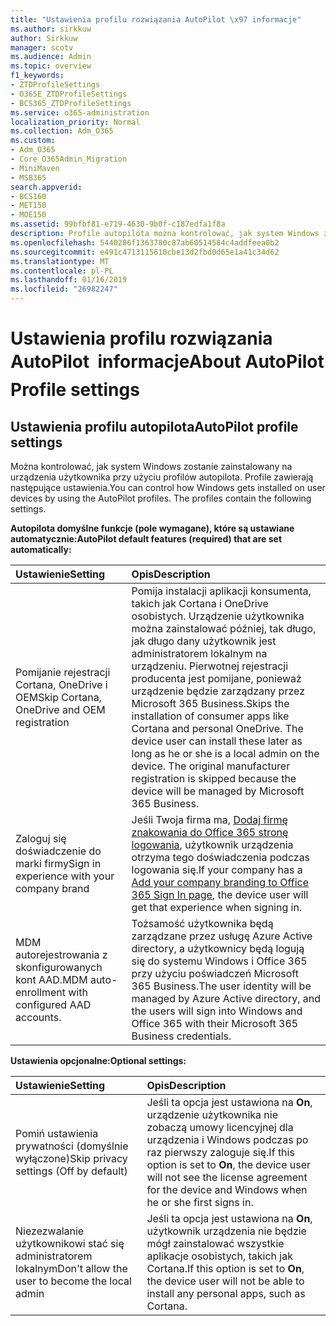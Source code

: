 ```yaml
---
title: "Ustawienia profilu rozwiązania AutoPilot \x97 informacje"
ms.author: sirkkuw
author: Sirkkuw
manager: scotv
ms.audience: Admin
ms.topic: overview
f1_keywords:
- ZTDProfileSettings
- O365E_ZTDProfileSettings
- BCS365_ZTDProfileSettings
ms.service: o365-administration
localization_priority: Normal
ms.collection: Adm_O365
ms.custom:
- Adm_O365
- Core_O365Admin_Migration
- MiniMaven
- MSB365
search.appverid:
- BCS160
- MET150
- MOE150
ms.assetid: 99bfbf81-e719-4630-9b0f-c187edfa1f8a
description: Profile autopilota można kontrolować, jak system Windows zostanie zainstalowany na urządzeniach użytkowników. Profile zawierają domyślne i ustawienia opcjonalne, takie jak pominąć instalację Cortana.
ms.openlocfilehash: 5440286f1363780c87ab60514584c4addfeea0b2
ms.sourcegitcommit: e491c4713115610cbe13d2fbd0d65e1a41c34d62
ms.translationtype: MT
ms.contentlocale: pl-PL
ms.lasthandoff: 01/16/2019
ms.locfileid: "26982247"
---
```

# <a name="about-autopilot-profile-settings"></a><span data-ttu-id="10ee7-104">Ustawienia profilu rozwiązania AutoPilot  informacje</span><span class="sxs-lookup"><span data-stu-id="10ee7-104">About AutoPilot Profile settings</span></span>

## <a name="autopilot-profile-settings"></a><span data-ttu-id="10ee7-105">Ustawienia profilu autopilota</span><span class="sxs-lookup"><span data-stu-id="10ee7-105">AutoPilot profile settings</span></span>

<span data-ttu-id="10ee7-p102">Można kontrolować, jak system Windows zostanie zainstalowany na urządzenia użytkownika przy użyciu profilów autopilota. Profile zawierają następujące ustawienia.</span><span class="sxs-lookup"><span data-stu-id="10ee7-p102">You can control how Windows gets installed on user devices by using the AutoPilot profiles. The profiles contain the following settings.</span></span>
  
 <span data-ttu-id="10ee7-108">**Autopilota domyślne funkcje (pole wymagane), które są ustawiane automatycznie:**</span><span class="sxs-lookup"><span data-stu-id="10ee7-108">**AutoPilot default features (required) that are set automatically:**</span></span>
  
|<span data-ttu-id="10ee7-109">**Ustawienie**</span><span class="sxs-lookup"><span data-stu-id="10ee7-109">**Setting**</span></span>|<span data-ttu-id="10ee7-110">**Opis**</span><span class="sxs-lookup"><span data-stu-id="10ee7-110">**Description**</span></span>|
|:-----|:-----|
|<span data-ttu-id="10ee7-111">Pomijanie rejestracji Cortana, OneDrive i OEM</span><span class="sxs-lookup"><span data-stu-id="10ee7-111">Skip Cortana, OneDrive and OEM registration</span></span>  <br/> |<span data-ttu-id="10ee7-p103">Pomija instalacji aplikacji konsumenta, takich jak Cortana i OneDrive osobistych. Urządzenie użytkownika można zainstalować później, tak długo, jak długo dany użytkownik jest administratorem lokalnym na urządzeniu. Pierwotnej rejestracji producenta jest pomijane, ponieważ urządzenie będzie zarządzany przez Microsoft 365 Business.</span><span class="sxs-lookup"><span data-stu-id="10ee7-p103">Skips the installation of consumer apps like Cortana and personal OneDrive. The device user can install these later as long as he or she is a local admin on the device. The original manufacturer registration is skipped because the device will be managed by Microsoft 365 Business.</span></span>  <br/> |
|<span data-ttu-id="10ee7-115">Zaloguj się doświadczenie do marki firmy</span><span class="sxs-lookup"><span data-stu-id="10ee7-115">Sign in experience with your company brand</span></span>  <br/> |<span data-ttu-id="10ee7-116">Jeśli Twoja firma ma, [Dodaj firmę znakowania do Office 365 stronę logowania](https://support.office.com/article/a1229cdb-ce19-4da5-90c7-2b9b146aef0a), użytkownik urządzenia otrzyma tego doświadczenia podczas logowania się.</span><span class="sxs-lookup"><span data-stu-id="10ee7-116">If your company has a [Add your company branding to Office 365 Sign In page](https://support.office.com/article/a1229cdb-ce19-4da5-90c7-2b9b146aef0a), the device user will get that experience when signing in.</span></span>  <br/> |
|<span data-ttu-id="10ee7-117">MDM autorejestrowania z skonfigurowanych kont AAD.</span><span class="sxs-lookup"><span data-stu-id="10ee7-117">MDM auto-enrollment with configured AAD accounts.</span></span>  <br/> |<span data-ttu-id="10ee7-118">Tożsamość użytkownika będą zarządzane przez usługę Azure Active directory, a użytkownicy będą logują się do systemu Windows i Office 365 przy użyciu poświadczeń Microsoft 365 Business.</span><span class="sxs-lookup"><span data-stu-id="10ee7-118">The user identity will be managed by Azure Active directory, and the users will sign into Windows and Office 365 with their Microsoft 365 Business credentials.</span></span>  <br/> |
   
 <span data-ttu-id="10ee7-119">**Ustawienia opcjonalne:**</span><span class="sxs-lookup"><span data-stu-id="10ee7-119">**Optional settings:**</span></span>
  
|<span data-ttu-id="10ee7-120">**Ustawienie**</span><span class="sxs-lookup"><span data-stu-id="10ee7-120">**Setting**</span></span>|<span data-ttu-id="10ee7-121">**Opis**</span><span class="sxs-lookup"><span data-stu-id="10ee7-121">**Description**</span></span>|
|:-----|:-----|
|<span data-ttu-id="10ee7-122">Pomiń ustawienia prywatności (domyślnie wyłączone)</span><span class="sxs-lookup"><span data-stu-id="10ee7-122">Skip privacy settings (Off by default)</span></span>  <br/> |<span data-ttu-id="10ee7-123">Jeśli ta opcja jest ustawiona na **On**, urządzenie użytkownika nie zobaczą umowy licencyjnej dla urządzenia i Windows podczas po raz pierwszy zaloguje się.</span><span class="sxs-lookup"><span data-stu-id="10ee7-123">If this option is set to **On**, the device user will not see the license agreement for the device and Windows when he or she first signs in.</span></span>  <br/> |
|<span data-ttu-id="10ee7-124">Niezezwalanie użytkownikowi stać się administratorem lokalnym</span><span class="sxs-lookup"><span data-stu-id="10ee7-124">Don't allow the user to become the local admin</span></span>  <br/> |<span data-ttu-id="10ee7-125">Jeśli ta opcja jest ustawiona na **On**, użytkownik urządzenia nie będzie mógł zainstalować wszystkie aplikacje osobistych, takich jak Cortana.</span><span class="sxs-lookup"><span data-stu-id="10ee7-125">If this option is set to **On**, the device user will not be able to install any personal apps, such as Cortana.</span></span>  <br/> |
   
